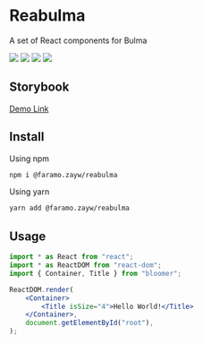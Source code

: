 # Reabulma

A set of React components for Bulma

![](https://badgen.net/bundlephobia/min/@faramo.zayw/reabulma)
![](https://badgen.net/npm/v/@faramo.zayw/reabulma)
![](https://badgen.net/npm/types/@faramo.zayw/reabulma)
![](https://badgen.net/bundlephobia/dependency-count/@faramo.zayw/reabulma)

## Storybook

[Demo Link](https://reabulma.vercel.app/)

## Install

Using npm

```sh
npm i @faramo.zayw/reabulma
```

Using yarn

```sh
yarn add @faramo.zayw/reabulma
```

## Usage

```jsx
import * as React from "react";
import * as ReactDOM from "react-dom";
import { Container, Title } from "bloomer";

ReactDOM.render(
	<Container>
		<Title isSize="4">Hello World!</Title>
	</Container>,
	document.getElementById("root"),
);
```
